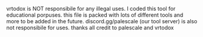 vrtodox is NOT responsibile for any illegal uses. I coded this tool for educational porpuses.
this file is packed with lots of different tools and more to be added in the future.
discord.gg/palescale (our tool server) is also not responsibile for uses.
thanks
all credit to palescale and vrtodox
